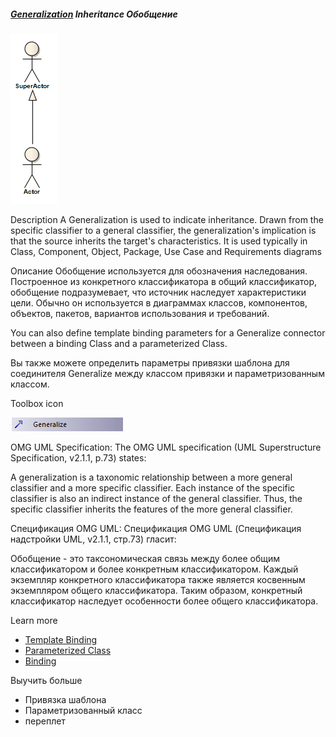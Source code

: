 ##### [Generalization](https://sparxsystems.com/enterprise_architect_user_guide/15.1/model_domains/generalize.html) Inheritance Обобщение

![](_src/d-generalize.png)

Description
A Generalization is used to indicate inheritance. Drawn from the specific classifier to a general classifier, the generalization's implication is that the source inherits the target's characteristics. It is used typically in Class, Component, Object, Package, Use Case and Requirements diagrams

Описание
Обобщение используется для обозначения наследования. Построенное из конкретного классификатора в общий классификатор, обобщение подразумевает, что источник наследует характеристики цели. Обычно он используется в диаграммах классов, компонентов, объектов, пакетов, вариантов использования и требований.

You can also define template binding parameters for a Generalize connector between a binding Class and a parameterized Class.

Вы также можете определить параметры привязки шаблона для соединителя Generalize между классом привязки и параметризованным классом.

Toolbox icon

![](_src/c-generalize.png)

OMG UML Specification:
The OMG UML specification (UML Superstructure Specification, v2.1.1, p.73) states:

A generalization is a taxonomic relationship between a more general classifier and a more specific classifier. Each instance of the specific classifier is also an indirect instance of the general classifier. Thus, the specific classifier inherits the features of the more general classifier.

Спецификация OMG UML:
Спецификация OMG UML (Спецификация надстройки UML, v2.1.1, стр.73) гласит:

Обобщение - это таксономическая связь между более общим классификатором и более конкретным классификатором. Каждый экземпляр конкретного классификатора также является косвенным экземпляром общего классификатора. Таким образом, конкретный классификатор наследует особенности более общего классификатора.

Learn more
* [Template Binding](https://sparxsystems.com/enterprise_architect_user_guide/15.1/model_domains/template_binding.html)
* [Parameterized Class](https://sparxsystems.com/enterprise_architect_user_guide/15.1/model_domains/parameterisedclassestemplate.html)
* [Binding](https://sparxsystems.com/enterprise_architect_user_guide/15.1/modeling/binding.html)


Выучить больше
* Привязка шаблона
* Параметризованный класс
* переплет

